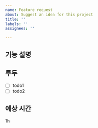 ```yaml
---
name: Feature request
about: Suggest an idea for this project
title: ''
labels: ''
assignees: ''

---
```


## 기능 설명

## 투두
- [ ] todo1
- [ ] todo2

## 예상 시간
1h
